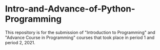 # Intro-and-Advance-of-Python-Programming
This repository is for the submission of "Introduction to Programming" and "Advance Course in Programming" courses that took place in period 1 and period 2, 2021.
